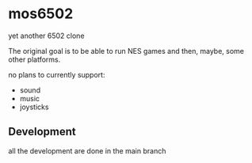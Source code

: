 # mos6502
yet another 6502 clone

The original goal is to be able to run NES games
and then, maybe, some other platforms.

no plans to currently support:
* sound
* music
* joysticks


## Development
all the development are done in the main branch

